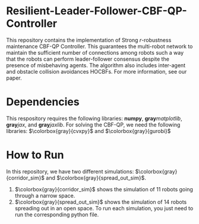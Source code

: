 # Resilient-Leader-Follower-CBF-QP-Controller

This repository contains the implementation of Strong $r$-robustness maintenance CBF-QP Controller. This guarantees the multi-robot network to maintain the sufficient number of connections among robots such a way that the robots can perform leader-follower consensus despite the presence of misbehaving agents. The algorithm also includes inter-agent and obstacle collision avoidances HOCBFs. For more information, see our paper.


# Dependencies
This respository requires the following libraries: $\textbf{numpy}$, $\textbf{gray}{matplotlib}$, $\textbf{gray}{jax}$, and $\textbf{gray}{jaxlib}$.
For solving the CBF-QP, we need the following libraries: $\colorbox{gray}{cvxpy}$ and $\colorbox{gray}{gurobi}$

# How to Run
In this repository, we have two different simulations: $\colorbox{gray}{corridor_sim}$ and $\colorbox{gray}{spread_out_sim}$. 
1) $\colorbox{gray}{corridor_sim}$ shows the simulation of $11$ robots going through a narrow space.
2) $\colorbox{gray}{spread_out_sim}$ shows the simulation of $14$ robots spreading out in an open space.
To run each simulation, you just need to run the corresponding python file. 
